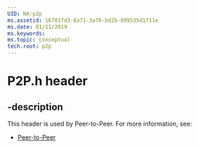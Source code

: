 ```yaml
---
UID: NA:p2p
ms.assetid: 16701fd3-8a71-3a76-bd2b-899535d1711e
ms.date: 01/11/2019
ms.keywords: 
ms.topic: conceptual
tech.root: p2p
---
```


# P2P.h header


## -description


This header is used by Peer-to-Peer. For more information, see:

- [Peer-to-Peer](../_p2p/index.md)

